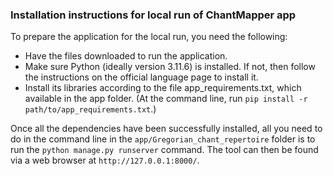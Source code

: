 ### Installation instructions for local run of ChantMapper app

To prepare the application for the local run, you need the following:
- Have the files downloaded to run the application.
- Make sure Python (ideally version 3.11.6) is installed. If not, then follow the instructions on the official language page to install it.
- Install its libraries according to the file app_requirements.txt, which available in the app folder. (At the command line, run `pip install -r path/to/app_requirements.txt`.)

Once all the dependencies have been successfully installed, all you need to do in the command line in the
`app/Gregorian_chant_repertoire` folder is to run the `python manage.py runserver` command.
The tool can then be found via a web browser at `http://127.0.0.1:8000/`.
